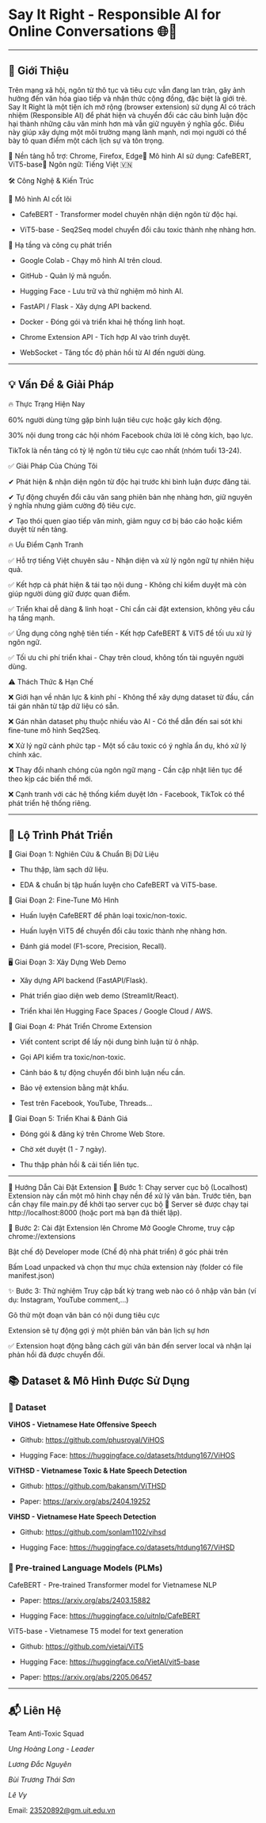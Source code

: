 # Say It Right - Responsible AI for Online Conversations  🌐🤖

---


## 🚀 Giới Thiệu

Trên mạng xã hội, ngôn từ thô tục và tiêu cực vẫn đang lan tràn, gây ảnh hưởng đến văn hóa giao tiếp và nhận thức cộng đồng, đặc biệt là giới trẻ. Say It Right là một tiện ích mở rộng (browser extension) sử dụng AI có trách nhiệm (Responsible AI) để phát hiện và chuyển đổi các câu bình luận độc hại thành những câu văn minh hơn mà vẫn giữ nguyên ý nghĩa gốc. Điều này giúp xây dựng một môi trường mạng lành mạnh, nơi mọi người có thể bày tỏ quan điểm một cách lịch sự và tôn trọng.

📌 Nền tảng hỗ trợ: Chrome, Firefox, Edge📌 Mô hình AI sử dụng: CafeBERT, ViT5-base📌 Ngôn ngữ: Tiếng Việt 🇻🇳

🛠️ Công Nghệ & Kiến Trúc

📌 Mô hình AI cốt lõi

- CafeBERT - Transformer model chuyên nhận diện ngôn từ độc hại.

- ViT5-base - Seq2Seq model chuyển đổi câu toxic thành nhẹ nhàng hơn.

📌 Hạ tầng và công cụ phát triển

- Google Colab - Chạy mô hình AI trên cloud.

- GitHub - Quản lý mã nguồn.

- Hugging Face - Lưu trữ và thử nghiệm mô hình AI.

- FastAPI / Flask - Xây dựng API backend.

- Docker - Đóng gói và triển khai hệ thống linh hoạt.

- Chrome Extension API - Tích hợp AI vào trình duyệt.

- WebSocket - Tăng tốc độ phản hồi từ AI đến người dùng.

---

## 💡 Vấn Đề & Giải Pháp

🔥 Thực Trạng Hiện Nay

60% người dùng từng gặp bình luận tiêu cực hoặc gây kích động.

30% nội dung trong các hội nhóm Facebook chứa lời lẽ công kích, bạo lực.

TikTok là nền tảng có tỷ lệ ngôn từ tiêu cực cao nhất (nhóm tuổi 13-24).

✅ Giải Pháp Của Chúng Tôi

✔ Phát hiện & nhận diện ngôn từ độc hại trước khi bình luận được đăng tải.

✔ Tự động chuyển đổi câu văn sang phiên bản nhẹ nhàng hơn, giữ nguyên ý nghĩa nhưng giảm cường độ tiêu cực.

✔ Tạo thói quen giao tiếp văn minh, giảm nguy cơ bị báo cáo hoặc kiểm duyệt từ nền tảng.

🔥 Ưu Điểm Cạnh Tranh

✅ Hỗ trợ tiếng Việt chuyên sâu - Nhận diện và xử lý ngôn ngữ tự nhiên hiệu quả.

✅ Kết hợp cả phát hiện & tái tạo nội dung - Không chỉ kiểm duyệt mà còn giúp người dùng giữ được quan điểm.

✅ Triển khai dễ dàng & linh hoạt - Chỉ cần cài đặt extension, không yêu cầu hạ tầng mạnh.

✅ Ứng dụng công nghệ tiên tiến - Kết hợp CafeBERT & ViT5 để tối ưu xử lý ngôn ngữ.

✅ Tối ưu chi phí triển khai - Chạy trên cloud, không tốn tài nguyên người dùng.

⚠️ Thách Thức & Hạn Chế

❌ Giới hạn về nhân lực & kinh phí - Không thể xây dựng dataset từ đầu, cần tái gán nhãn từ tập dữ liệu có sẵn.

❌ Gán nhãn dataset phụ thuộc nhiều vào AI - Có thể dẫn đến sai sót khi fine-tune mô hình Seq2Seq.

❌ Xử lý ngữ cảnh phức tạp - Một số câu toxic có ý nghĩa ẩn dụ, khó xử lý chính xác.

❌ Thay đổi nhanh chóng của ngôn ngữ mạng - Cần cập nhật liên tục để theo kịp các biến thể mới.

❌ Cạnh tranh với các hệ thống kiểm duyệt lớn - Facebook, TikTok có thể phát triển hệ thống riêng.


---

## 📅 Lộ Trình Phát Triển

🏁 Giai Đoạn 1: Nghiên Cứu & Chuẩn Bị Dữ Liệu

- Thu thập, làm sạch dữ liệu.

- EDA & chuẩn bị tập huấn luyện cho CafeBERT và ViT5-base.

🔬 Giai Đoạn 2: Fine-Tune Mô Hình

- Huấn luyện CafeBERT để phân loại toxic/non-toxic.

- Huấn luyện ViT5 để chuyển đổi câu toxic thành nhẹ nhàng hơn.

- Đánh giá model (F1-score, Precision, Recall).

🖥️ Giai Đoạn 3: Xây Dựng Web Demo

- Xây dựng API backend (FastAPI/Flask).

- Phát triển giao diện web demo (Streamlit/React).

- Triển khai lên Hugging Face Spaces / Google Cloud / AWS.

🧩 Giai Đoạn 4: Phát Triển Chrome Extension

- Viết content script để lấy nội dung bình luận từ ô nhập.

- Gọi API kiểm tra toxic/non-toxic.

- Cảnh báo & tự động chuyển đổi bình luận nếu cần.

- Bảo vệ extension bằng mật khẩu.

- Test trên Facebook, YouTube, Threads...

🚀 Giai Đoạn 5: Triển Khai & Đánh Giá

- Đóng gói & đăng ký trên Chrome Web Store.

- Chờ xét duyệt (1 - 7 ngày).

- Thu thập phản hồi & cải tiến liên tục.

---
🚀 Hướng Dẫn Cài Đặt Extension
🔧 Bước 1: Chạy server cục bộ (Localhost)
Extension này cần một mô hình chạy nền để xử lý văn bản. Trước tiên, bạn cần chạy file main.py để khởi tạo server cục bộ
📍 Server sẽ được chạy tại http://localhost:8000 (hoặc port mà bạn đã thiết lập).

🧩 Bước 2: Cài đặt Extension lên Chrome
Mở Google Chrome, truy cập chrome://extensions

Bật chế độ Developer mode (Chế độ nhà phát triển) ở góc phải trên

Bấm Load unpacked và chọn thư mục chứa extension này (folder có file manifest.json)

✨ Bước 3: Thử nghiệm
Truy cập bất kỳ trang web nào có ô nhập văn bản (ví dụ: Instagram, YouTube comment,...)

Gõ thử một đoạn văn bản có nội dung tiêu cực

Extension sẽ tự động gợi ý một phiên bản văn bản lịch sự hơn

✅ Extension hoạt động bằng cách gửi văn bản đến server local và nhận lại phản hồi đã được chuyển đổi.

## 📚 Dataset & Mô Hình Được Sử Dụng

### 📌 Dataset

**ViHOS - Vietnamese Hate Offensive Speech**

- Github: https://github.com/phusroyal/ViHOS 

- Hugging Face: https://huggingface.co/datasets/htdung167/ViHOS

**ViTHSD - Vietnamese Toxic & Hate Speech Detection**

- Github: https://github.com/bakansm/ViTHSD

- Paper: https://arxiv.org/abs/2404.19252

**ViHSD - Vietnamese Hate Speech Detection**

- Github: https://github.com/sonlam1102/vihsd

- Hugging Face: https://huggingface.co/datasets/htdung167/ViHSD

### 📌 Pre-trained Language Models (PLMs)
CafeBERT - Pre-trained Transformer model for Vietnamese NLP

- Paper: https://arxiv.org/abs/2403.15882

- Hugging Face: https://huggingface.co/uitnlp/CafeBERT

ViT5-base - Vietnamese T5 model for text generation

- Github: https://github.com/vietai/ViT5

- Hugging Face: https://huggingface.co/VietAI/vit5-base

- Paper: https://arxiv.org/abs/2205.06457

---

## 📬 Liên Hệ

Team Anti-Toxic Squad

*Ung Hoàng Long - Leader*

*Lương Đắc Nguyên*

*Bùi Trương Thái Sơn*

*Lê Vy*

Email: 23520892@gm.uit.edu.vn
